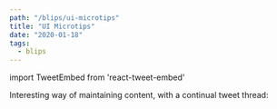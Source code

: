 ```yaml
---
path: "/blips/ui-microtips"
title: "UI Microtips"
date: "2020-01-18"
tags:
  - blips
---
```


import TweetEmbed from 'react-tweet-embed'

Interesting way of maintaining content, with a continual tweet thread:

<TweetEmbed id="1217870550531485698" />
